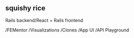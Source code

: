 ## squishy rice

Rails backend/React + Rails frontend

/FEMentor
/Visualizations
/Clones
/App UI
/API Playground
